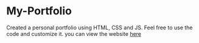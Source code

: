 # My-Portfolio
Created a personal portfolio using HTML, CSS and JS. Feel free to use the code and customize it.
you can view the website [here](https://friendly-cori-f01d0c.netlify.app/)
